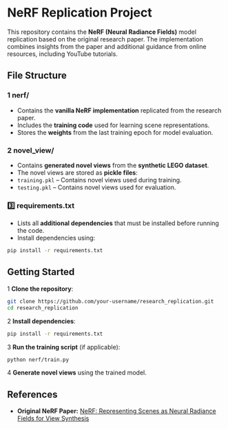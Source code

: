 # NeRF Replication Project

This repository contains the **NeRF (Neural Radiance Fields)** model replication based on the original research paper. The implementation combines insights from the paper and additional guidance from online resources, including YouTube tutorials.

##  File Structure

### 1️ nerf/

-  Contains the **vanilla NeRF implementation** replicated from the research paper.
-  Includes the **training code** used for learning scene representations.
-  Stores the **weights** from the last training epoch for model evaluation.

### 2️ novel_view/

-  Contains **generated novel views** from the **synthetic LEGO dataset**.
-  The novel views are stored as **pickle files**:
  -  `training.pkl` – Contains novel views used during training.
  -  `testing.pkl` – Contains novel views used for evaluation.

### 3️⃣ requirements.txt

-  Lists all **additional dependencies** that must be installed before running the code.
-  Install dependencies using:
  ```bash
  pip install -r requirements.txt
  ```

##  Getting Started

1️ **Clone the repository**:
   ```bash
   git clone https://github.com/your-username/research_replication.git
   cd research_replication
   ```
2️ **Install dependencies**:
   ```bash
   pip install -r requirements.txt
   ```
3️ **Run the training script** (if applicable):
   ```bash
   python nerf/train.py
   ```
4️ **Generate novel views** using the trained model.

##  References

-  **Original NeRF Paper:** [NeRF: Representing Scenes as Neural Radiance Fields for View Synthesis](https://arxiv.org/abs/2003.08934)

